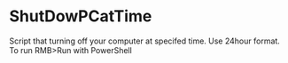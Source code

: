 # ShutDowPCatTime
Script that turning off your computer at specifed time.
Use 24hour format.
To run RMB>Run with PowerShell
